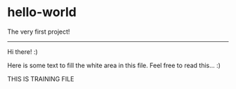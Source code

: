 # hello-world
The very first project!
***

Hi there! :)

Here is some text to fill the white area in this file. Feel free to read this... :)

THIS IS TRAINING FILE
